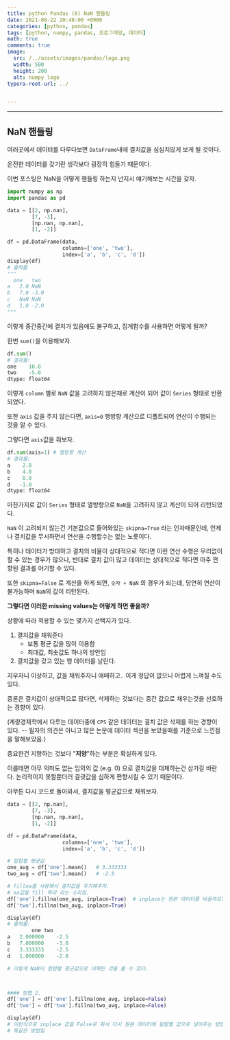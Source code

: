 ```yaml
---
title: python Pandas (6) NaN 핸들링
date: 2021-08-22 20:48:00 +0900
categories: [python, pandas]
tags: [python, numpy, pandas, 프로그래밍, 데이터] 
math: true
comments: true
image:
  src: /../assets/images/pandas/logo.png
  width: 500
  height: 200
  alt: numpy logo
typora-root-url: ../


---
```


---

## NaN 핸들링

여러곳에서 데이터를 다루다보면 `DataFrame`내에 결치값을 심심치않게 보게 될 것이다. 

온전한 데이터를 갖기란 생각보다 굉장히 힘들기 때문이다.

이번 포스팅은 NaN을 어떻게 핸들링 하는지 넌지시 얘기해보는 시간을 갖자.

```python
import numpy as np
import pandas as pd

data = [[2, np.nan],
        [7, -3],
        [np.nan, np.nan],
        [1, -2]]

df = pd.DataFrame(data,
                  columns=['one', 'two'],
                  index=['a', 'b', 'c', 'd'])
display(df)
# 출력물
"""
  one	two
a	2.0	NaN
b	7.0	-3.0
c	NaN	NaN
d	1.0	-2.0
"""
```

이렇게 중간중간에 결치가 있음에도 불구하고, 집계함수를 사용하면 어떻게 될까? 

한번 `sum()`을 이용해보자.

```python
df.sum()
# 결과물:
one    10.0
two    -5.0
dtype: float64
```

이렇게 `column` 별로 `NaN` 값을 고려하지 않은채로 계산이 되어 값이 `Series` 형태로 반환되었다.

또한 `axis` 값을 주지 않는다면, `axis=0` 행방향 계산으로 디폴트되어 연산이 수행되는 것을 알  수 있다.

그렇다면 `axis`값을 줘보자.

```python
df.sum(axis=1) # 열방향 계산
# 결과물:
a    2.0
b    4.0
c    0.0
d   -1.0
dtype: float64
```

 마찬가지로 값이 `Series` 형태로 열방향으로 `NaN`을 고려하지 않고 계산이 되어 리턴되었다.

`NaN` 이 고려되지 않는건 기본값으로 들어와있는 `skipna=True` 라는 인자때문인데, 언제나 결치값을 무시하면서 연산을 수행할수는 없는 노릇이다.

특히나 데이터가 방대하고 결치의 비율이 상대적으로 적다면 이런 연산 수행은 무리없이 할 수 있는 경우가 많으나, 반대로 결치 값이 많고 데이터는 상대적으로 적다면 아주 편향된 결과를 야기할 수 있다.

또한 `skipna=False` 로 계산을 하게 되면, `숫자 + NaN` 의 경우가 되는데, 당연히 연산이 불가능하며 `NaN`의 값이 리턴된다.

**그렇다면 이러한 missing values는 어떻게 하면 좋을까?**

상황에 따라 적용할 수 있는 몇가지 선택지가 있다.

1. 결치값을 채워준다
   - 보통 평균 값을 많이 이용함
   - 최대값, 최솟값도 하나의 방안임
2. 결치값을 갖고 있는 행 데이터를 날린다.

지우자니 이상하고, 값을 채워주자니 애매하고.. 이게 정답이 없으니 어렵게 느껴질 수도 있다.

중론은 결치값이 상대적으로 많다면, 삭제하는 것보다는 중간 값으로 채우는것을 선호하는 경향이 있다. 

(계량경제학에서 다루는 데이터중에 `CPS` 같은 데이터는 결치 값은 삭제를 하는 경향이 있다. -- 필자의 의견은 아니고 많은 논문에 데이터 섹션을 보았을때를 기준으로 느낀점을 말해보았음.)

중요한건 지향하는 것보다 "**지양**"하는 부분은 확실하게 있다. 

이를테면 아무 의미도 없는 임의의 값 (e.g. 0) 으로 결치값을 대체하는건 삼가길 바란다. 논리적이지 못할뿐더러 결괏값을 심하게 편향시킬 수 있기 때문이다.

아무튼 다시 코드로 돌아와서, 결치값을 평균값으로 채워보자.

```python
data = [[2, np.nan],
        [7, -3],
        [np.nan, np.nan],
        [1, -2]]

df = pd.DataFrame(data,
                  columns=['one', 'two'],
                  index=['a', 'b', 'c', 'd'])

# 컬럼별 평균값
one_avg = df['one'].mean()   # 3.333333
two_avg = df['two'].mean()   # -2.5

# fillna를 사용해서 결치값을 추가해주자.
# na값을 fill 하라 라는 소리임.
df['one'].fillna(one_avg, inplace=True)  # inplace는 원본 데이터를 바꿀까요? 라고 물어보는 것이라 생각하면 이해하기 편하다.
df['two'].fillna(two_avg, inplace=True)

display(df)
# 출력물:
      	one	two
a	2.000000	-2.5
b	7.000000	-3.0
c	3.333333	-2.5
d	1.000000	-2.0

# 이렇게 NaN이 컬럼별 평균값으로 대체된 것을 볼 수 있다.



#### 방법 2.
df['one'] = df['one'].fillna(one_avg, inplace=False)
df['two'] = df['two'].fillna(two_avg, inplace=False)

display(df)
# 이런식으로 inplace 값을 False로 줘서 다시 원본 데이터에 칼럼별 값으로 넣어주는 방법도 있다는 것만 알아두자.
# 똑같은 방법임
```



